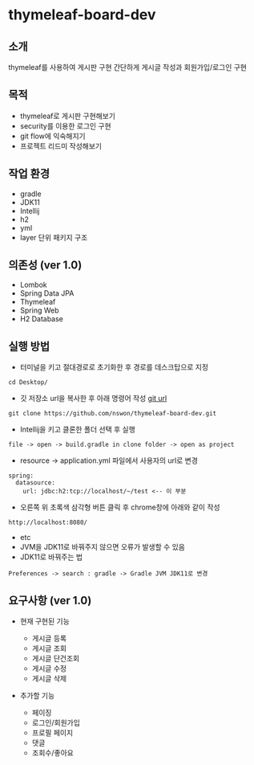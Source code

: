 # thymeleaf-board-dev

## 소개

thymeleaf를 사용하여 게시판 구현 
간단하게 게시글 작성과 회원가입/로그인 구현 

## 목적 
- thymeleaf로 게시판 구현해보기
- security를 이용한 로그인 구현
- git flow에 익숙해지기
- 프로젝트 리드미 작성해보기

## 작업 환경
- gradle
- JDK11
- Intellij
- h2
- yml
- layer 단위 패키지 구조

## 의존성 (ver 1.0)
- Lombok
- Spring Data JPA
- Thymeleaf
- Spring Web
- H2 Database

## 실행 방법

- 터미널을 키고 절대경로로 초기화한 후 경로를 데스크탑으로 지정

```
cd Desktop/
```

- 깃 저장소 url을 복사한 후 아래 명령어 작성 [git url](https://github.com/nswon/thymeleaf-board-dev.git)

```
git clone https://github.com/nswon/thymeleaf-board-dev.git
```

- Intellij을 키고 클론한 폴더 선택 후 실행

```
file -> open -> build.gradle in clone folder -> open as project
``` 

- resource -> application.yml 파일에서 사용자의 url로 변경

```
spring:  
  datasource:  
    url: jdbc:h2:tcp://localhost/~/test <-- 이 부분
```

- 오른쪽 위 초록색 삼각형 버튼 클릭 후 chrome창에 아래와 같이 작성


```
http://localhost:8080/
```

- etc
- JVM을 JDK11로 바꿔주지 않으면 오류가 발생할 수 있음
- JDK11로 바꿔주는 법

```
Preferences -> search : gradle -> Gradle JVM JDK11로 변경
```

## 요구사항 (ver 1.0)
- 현재 구현된 기능
	- 게시글 등록
	- 게시글 조회
	- 게시글 단건조회
	- 게시글 수정
	- 게시글 삭제

- 추가할 기능
	- 페이징
	- 로그인/회원가입
	- 프로필 페이지
	- 댓글
	- 조회수/좋아요
